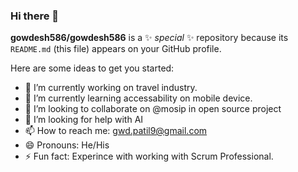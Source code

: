 ### Hi there 👋

**gowdesh586/gowdesh586** is a ✨ _special_ ✨ repository because its `README.md` (this file) appears on your GitHub profile.

Here are some ideas to get you started:

- 🔭 I’m currently working on travel industry.
- 🌱 I’m currently learning accessability on mobile device.
- 👯 I’m looking to collaborate on @mosip in open source project
- 🤔 I’m looking for help with AI
- 📫 How to reach me: gwd.patil9@gmail.com
- 😄 Pronouns: He/His
- ⚡ Fun fact: Experince with working with Scrum Professional.
